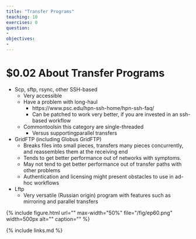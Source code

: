 ```yaml
---
title: "Transfer Programs"
teaching: 10
exercises: 0
question:
-
objectives:
-
---
```


# $0.02 About Transfer Programs

* Scp\, sftp\, rsync\, other SSH\-based
  * Very accessible
  * Have a problem with long\-haul
    * https://www\.psc\.edu/hpn\-ssh\-home/hpn\-ssh\-faq/
    * Can be patched to work very better\, if you are invested in an ssh\-based workflow
  * Commontoolsin this category are single\-threaded
    * Versus supportingparallel transfers
* GridFTP \(including Globus GridFTP\)
  * Breaks files into small pieces\, transfers many pieces concurrently\, and reassembles them at the receiving end
  * Tends to get better performance out of networks with symptoms\.
  * May not tend to get better performance out of transfer paths with other problems
  * Authentication and licensing might present obstacles to use in ad\-hoc workflows
* Lftp
  * Very versatile \(Russian origin\) program with features such as mirroring and parallel transfers

{% include figure.html url="" max-width="50%"
   file="/fig/ep60.png" width=500px alt="" caption="" %}

{% include links.md %}

